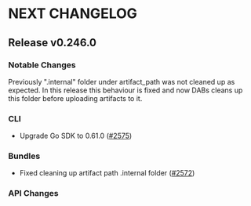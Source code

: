 # NEXT CHANGELOG

## Release v0.246.0

### Notable Changes
Previously ".internal" folder under artifact_path was not cleaned up as expected. In this release this behaviour is fixed and now DABs cleans up this folder before uploading artifacts to it.

### CLI
* Upgrade Go SDK to 0.61.0 ([#2575](https://github.com/databricks/cli/pull/2575))

### Bundles
* Fixed cleaning up artifact path .internal folder ([#2572](https://github.com/databricks/cli/pull/2572))

### API Changes
